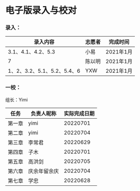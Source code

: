 # 电子版录入与校对

### 录入：

| 录入内容                    | 志愿者 | 完成时间  |
| --------------------------- | ------ | --------- |
| 3.1、4.1、4.2、5.3          | 小易   | 2021年1月 |
| 7                           | 陈以明 | 2021年1月 |
| 1、2、3.2、5.1、5.2、5.4、6 | YXW    | 2021年1月 |

### 一校：

组长：Yimi

| 任务   | 负责人昵称   | 实际完成日期 |
| ------ | ------------ | ------------ |
| 第一章 | yimi         | 20220701     |
| 第二章 | yimi         | 20220704     |
| 第三章 | 李常君       | 20220629     |
| 第四章 | 子木         | 20220701     |
| 第五章 | 高洪剑       | 20220705     |
| 第六章 | 庆余年留余庆 | 20220704     |
| 第七章 | 学忠         | 20220628     |